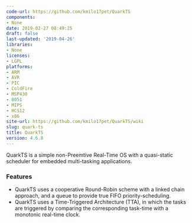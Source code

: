 ```yaml
---
code-url: https://github.com/kmilo17pet/QuarkTS
components:
- None
date: 2019-02-27 08:49:25
draft: false
last-updated: '2019-04-26'
libraries:
- None
licenses:
- LGPL
platforms:
- ARM
- AVR
- PIC
- ColdFire
- MSP430
- 8051
- MIPS
- HCS12
- x86
site-url: https://github.com/kmilo17pet/QuarkTS/wiki
slug: quark-ts
title: QuarkTS
version: 4.6.8
---
```


QuarkTS is a simple non-Preemtive Real-Time OS with a quasi-static scheduler for embedded multi-tasking applications. 

<!--more-->

### Features
- QuarkTS uses a cooperative Round-Robin scheme with a linked chain approach, and a queue to provide true FIFO priority-scheduling. 
- QuarkTS uses a Time-Triggered Architecture (TTA), in which the tasks are triggered by comparing the corresponding task-time with a monotonic real-time clock. 


